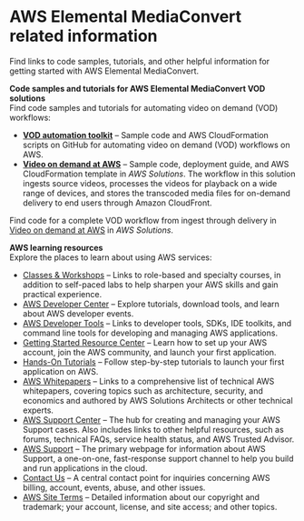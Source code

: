# AWS Elemental MediaConvert related information<a name="related-information.xml"></a>

Find links to code samples, tutorials, and other helpful information for getting started with AWS Elemental MediaConvert\.

**Code samples and tutorials for AWS Elemental MediaConvert VOD solutions**  
Find code samples and tutorials for automating video on demand \(VOD\) workflows: 
+ **[VOD automation toolkit](https://github.com/aws-samples/aws-media-services-vod-automation)** – Sample code and AWS CloudFormation scripts on GitHub for automating video on demand \(VOD\) workflows on AWS\.
+ **[Video on demand at AWS](https://aws.amazon.com/solutions/video-on-demand-on-aws/)** – Sample code, deployment guide, and AWS CloudFormation template in *AWS Solutions*\. The workflow in this solution ingests source videos, processes the videos for playback on a wide range of devices, and stores the transcoded media files for on\-demand delivery to end users through Amazon CloudFront\.

Find code for a complete VOD workflow from ingest through delivery in [Video on demand at AWS](https://aws.amazon.com/solutions/video-on-demand-on-aws/) in *AWS Solutions*\.

**AWS learning resources**  
Explore the places to learn about using AWS services:
+  [Classes & Workshops](https://aws.amazon.com/training/course-descriptions/) – Links to role\-based and specialty courses, in addition to self\-paced labs to help sharpen your AWS skills and gain practical experience\.
+  [AWS Developer Center](https://aws.amazon.com/developer/?ref=docs_id=res1) – Explore tutorials, download tools, and learn about AWS developer events\.
+  [AWS Developer Tools](https://aws.amazon.com/developer/tools/?ref=docs_id=res1) – Links to developer tools, SDKs, IDE toolkits, and command line tools for developing and managing AWS applications\.
+  [Getting Started Resource Center](https://aws.amazon.com/getting-started/?ref=docs_id=res1) – Learn how to set up your AWS account, join the AWS community, and launch your first application\.
+  [Hands\-On Tutorials](https://aws.amazon.com/getting-started/hands-on/?ref=docs_id=res1) – Follow step\-by\-step tutorials to launch your first application on AWS\.
+  [AWS Whitepapers](https://aws.amazon.com/whitepapers/) – Links to a comprehensive list of technical AWS whitepapers, covering topics such as architecture, security, and economics and authored by AWS Solutions Architects or other technical experts\.
+  [AWS Support Center](https://console.aws.amazon.com/support/home#/) – The hub for creating and managing your AWS Support cases\. Also includes links to other helpful resources, such as forums, technical FAQs, service health status, and AWS Trusted Advisor\.
+  [AWS Support](https://aws.amazon.com/premiumsupport/) – The primary webpage for information about AWS Support, a one\-on\-one, fast\-response support channel to help you build and run applications in the cloud\.
+  [Contact Us](https://aws.amazon.com/contact-us/) – A central contact point for inquiries concerning AWS billing, account, events, abuse, and other issues\. 
+  [AWS Site Terms](https://aws.amazon.com/terms/) – Detailed information about our copyright and trademark; your account, license, and site access; and other topics\.